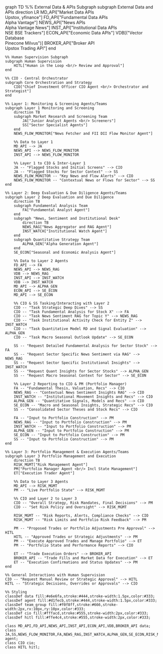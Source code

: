 graph TD
    %% External Data & APIs Subgraph
    subgraph External Data and APIs
        direction LR
        MD_API["Market Data APIs <br/> Upstox, yfinance"]
        FD_API["Fundamental Data APIs <br/> Alpha Vantage"]
        NEWS_API["News APIs <br/> Alpha Vantage News"]
        INST_API["Institutional Data APIs <br/> NSE BSE Trackers"]
        ECON_API["Economic Data APIs"]
        VDB[("Vector Database <br/> Pinecone Milvus")] 
        BROKER_API["Broker API <br/> Upstox Trading API"]
    end

    %% Human Supervision Subgraph
    subgraph Human Supervision
        HITL["Human in the Loop <br/> Review and Approval"]
    end

    %% CIO - Central Orchestrator
    subgraph Core Orchestration and Strategy
        CIO["Chief Investment Officer CIO Agent <br/> Orchestrator and Strategist"]
    end

    %% Layer 1: Monitoring & Screening Agents/Teams
    subgraph Layer 1 Monitoring and Screening
        direction TB
        subgraph Market Research and Screening Team
            JA["Junior Analyst Agents <br/> Screeners"]
            SS["Sector Specialist Agents"]
        end
        NEWS_FLOW_MONITOR["News Fetcher and FII DII Flow Monitor Agent"]

        %% Data to Layer 1
        MD_API --> JA
        NEWS_API --> NEWS_FLOW_MONITOR
        INST_API --> NEWS_FLOW_MONITOR

        %% Layer 1 to CIO & Inter-Layer 1
        JA -- "Flagged Stocks and Initial Screens" --> CIO
        JA -- "Flagged Stocks for Sector Context" --> SS
        NEWS_FLOW_MONITOR -- "Key News and Flow Alerts" --> CIO
        NEWS_FLOW_MONITOR -- "Contextual News or Flows for Sector" --> SS
    end

    %% Layer 2: Deep Evaluation & Due Diligence Agents/Teams
    subgraph Layer 2 Deep Evaluation and Due Diligence
        direction TB
        subgraph Fundamental Analysis Team
            FA["Fundamental Analyst Agent"]
        end
        subgraph "News, Sentiment and Institutional Desk"
            direction TB
            NEWS_RAG["News Aggregator and RAG Agent"]
            INST_WATCH["Institutional Watch Agent"]
        end
        subgraph Quantitative Strategy Team
            ALPHA_GEN["Alpha Generation Agent"]
        end
        SE_ECON["Seasonal and Economic Analysis Agent"]

        %% Data to Layer 2 Agents
        FD_API --> FA
        NEWS_API --> NEWS_RAG
        VDB --> NEWS_RAG 
        INST_API --> INST_WATCH
        VDB --> INST_WATCH 
        MD_API --> ALPHA_GEN
        ECON_API --> SE_ECON
        MD_API --> SE_ECON 

        %% CIO & SS Tasking/Interacting with Layer 2
        CIO -- "Task Strategic Deep Dives" --> SS
        CIO -- "Task Fundamental Analysis for Stock X" --> FA
        CIO -- "Task News Sentiment RAG for Topic Y" --> NEWS_RAG
        CIO -- "Task Institutional Activity Check for Entity Z" --> INST_WATCH
        CIO -- "Task Quantitative Model RD and Signal Evaluation" --> ALPHA_GEN
        CIO -- "Task Macro Seasonal Outlook Update" --> SE_ECON

        SS -- "Request Detailed Fundamental Analysis for Sector Stock" --> FA
        SS -- "Request Sector Specific News Sentiment via RAG" --> NEWS_RAG
        SS -- "Request Sector Specific Institutional Insights" --> INST_WATCH
        SS -- "Request Quant Insights for Sector Stocks" --> ALPHA_GEN
        SS -- "Request Macro Seasonal Context for Sector" --> SE_ECON

        %% Layer 2 Reporting to CIO & PM (Portfolio Manager)
        FA -- "Fundamental Thesis, Valuation, Recs" --> CIO
        NEWS_RAG -- "Contextual News Sentiment Insights RAG" --> CIO
        INST_WATCH -- "Institutional Movement Insights and Recs" --> CIO
        ALPHA_GEN -- "Quantitative Signals, Models and Recs" --> CIO
        SE_ECON -- "Macro and Seasonal Insights, Strategic Recs" --> CIO
        SS -- "Consolidated Sector Theses and Stock Recs" --> CIO

        FA -- "Input to Portfolio Construction" --> PM
        NEWS_RAG -- "Input to Portfolio Construction" --> PM
        INST_WATCH -- "Input to Portfolio Construction" --> PM
        ALPHA_GEN -- "Input to Portfolio Construction" --> PM
        SE_ECON -- "Input to Portfolio Construction" --> PM
        SS -- "Input to Portfolio Construction" --> PM
    end

    %% Layer 3: Portfolio Management & Execution Agents/Teams
    subgraph Layer 3 Portfolio Management and Execution
        direction TB
        RISK_MGMT["Risk Management Agent"]
        PM["Portfolio Manager Agent <br/> Incl State Management"]
        ET["Execution Trader Agent"]

        %% Data to Layer 3 Agents
        MD_API --> RISK_MGMT 
        PM -- "Live Portfolio State" --> RISK_MGMT 

        %% CIO and Layer 2 to Layer 3
        CIO -- "Overall Strategy, Risk Mandates, Final Decisions" --> PM
        CIO -- "Set Risk Policy and Oversight" --> RISK_MGMT

        RISK_MGMT -- "Risk Reports, Alerts, Compliance Checks" --> CIO
        RISK_MGMT -- "Risk Limits and Portfolio Risk Feedback" --> PM

        PM -- "Proposed Trades or Portfolio Adjustments Pre Approval" --> HITL
        HITL -- "Approved Trades or Strategic Adjustments" --> PM
        PM -- "Execute Approved Trades and Manage Portfolio" --> ET
        PM -- "Portfolio State and Performance Reports" --> CIO

        ET -- "Trade Execution Orders" --> BROKER_API
        BROKER_API -- "Trade Fills and Market Data for Execution" --> ET
        ET -- "Execution Confirmations and Status Updates" --> PM
    end

    %% General Interactions with Human Supervision
    CIO -- "Request Manual Review or Strategic Approval" --> HITL
    HITL -- "Strategic Decisions, Overrides or Approvals" --> CIO

    %% Styling
    classDef data fill:#e6e6fa,stroke:#444,stroke-width:1.5px,color:#333;
    classDef agent fill:#d1fecb,stroke:#444,stroke-width:1.5px,color:#333;
    classDef team_group fill:#f0f8ff,stroke:#666,stroke-width:2px,rx:10px,ry:10px,color:#333;
    classDef cio fill:#fffacd,stroke:#555,stroke-width:2px,color:#333;
    classDef hitl fill:#ffe4c4,stroke:#555,stroke-width:2px,color:#333;

    class MD_API,FD_API,NEWS_API,INST_API,ECON_API,VDB,BROKER_API data;
    class JA,SS,NEWS_FLOW_MONITOR,FA,NEWS_RAG,INST_WATCH,ALPHA_GEN,SE_ECON,RISK_MGMT,PM,ET agent;
    class CIO cio;
    class HITL hitl;


